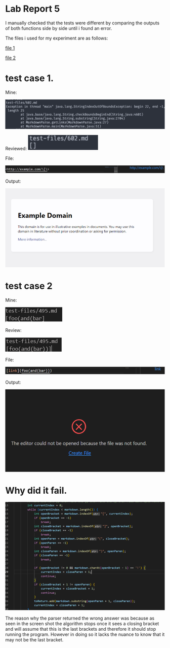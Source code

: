# Lab Report 5

I manually checked that the tests were different by comparing the outputs of both functions side by side until i found an error.

The files i used for my experiment are as follows:

[file 1](https://github.com/nidhidhamnani/markdown-parser/edit/main/test-files/602.md)

[file 2](https://github.com/nidhidhamnani/markdown-parser/edit/main/test-files/402.md)

# test case 1.

Mine:

![image](https://raw.githubusercontent.com/sergioferniza/cse15l-lab-reports/main/docs/assets/15_1_1.png)

Reviewed:
![image](https://raw.githubusercontent.com/sergioferniza/cse15l-lab-reports/main/docs/assets/15_1_2.png)

File:

![image](https://raw.githubusercontent.com/sergioferniza/cse15l-lab-reports/main/docs/assets/15_1_6.png)

Output:

![image](https://raw.githubusercontent.com/sergioferniza/cse15l-lab-reports/main/docs/assets/15_1_7.png)
# test case 2

Mine:

![image](https://raw.githubusercontent.com/sergioferniza/cse15l-lab-reports/main/docs/assets/15_1_4.png)

Review:

![image](https://raw.githubusercontent.com/sergioferniza/cse15l-lab-reports/main/docs/assets/15_1_5.png)

File:

![image](https://raw.githubusercontent.com/sergioferniza/cse15l-lab-reports/main/docs/assets/15_1_8.png)

Output:

![image](https://raw.githubusercontent.com/sergioferniza/cse15l-lab-reports/main/docs/assets/15_1_9.png)

# Why did it fail.

![image](https://raw.githubusercontent.com/sergioferniza/cse15l-lab-reports/main/docs/assets/15_1_3.png)

The reason why the parser returned the wrong answer was because as seen in the screen shot the algorithm stops once it sees a closing bracket and will assume that this is the last brackets and therefore it should stop running the program. However in doing so it lacks the nuance to know that it may not be the last bracket.


